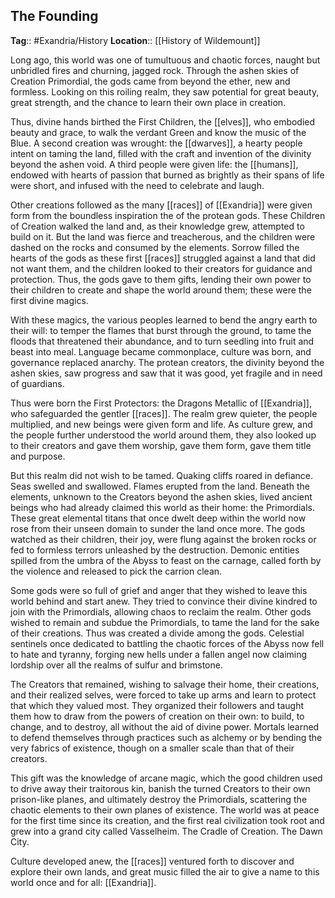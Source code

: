 ## The Founding
**Tag**:: #Exandria/History
**Location**:: [[History of Wildemount]]

Long ago, this world was one of tumultuous and chaotic forces, naught but unbridled fires and churning, jagged rock. Through the ashen skies of Creation Primordial, the gods came from beyond the ether, new and formless. Looking on this roiling realm, they saw potential for great beauty, great strength, and the chance to learn their own place in creation.

Thus, divine hands birthed the First Children, the [[elves]], who embodied beauty and grace, to walk the verdant Green and know the music of the Blue. A second creation was wrought: the [[dwarves]], a hearty people intent on taming the land, filled with the craft and invention of the divinity beyond the ashen void. A third people were given life: the [[humans]], endowed with hearts of passion that burned as brightly as their spans of life were short, and infused with the need to celebrate and laugh.

Other creations followed as the many [[races]] of [[Exandria]] were given form from the boundless inspiration the of the protean gods. These Children of Creation walked the land and, as their knowledge grew, attempted to build on it. But the land was fierce and treacherous, and the children were dashed on the rocks and consumed by the elements. Sorrow filled the hearts of the gods as these first [[races]] struggled against a land that did not want them, and the children looked to their creators for guidance and protection. Thus, the gods gave to them gifts, lending their own power to their children to create and shape the world around them; these were the first divine magics.

With these magics, the various peoples learned to bend the angry earth to their will: to temper the flames that burst through the ground, to tame the floods that threatened their abundance, and to turn seedling into fruit and beast into meal. Language became commonplace, culture was born, and governance replaced anarchy. The protean creators, the divinity beyond the ashen skies, saw progress and saw that it was good, yet fragile and in need of guardians.

Thus were born the First Protectors: the Dragons Metallic of [[Exandria]], who safeguarded the gentler [[races]]. The realm grew quieter, the people multiplied, and new beings were given form and life. As culture grew, and the people further understood the world around them, they also looked up to their creators and gave them worship, gave them form, gave them title and purpose.

But this realm did not wish to be tamed. Quaking cliffs roared in defiance. Seas swelled and swallowed. Flames erupted from the land. Beneath the elements, unknown to the Creators beyond the ashen skies, lived ancient beings who had already claimed this world as their home: the Primordials. These great elemental titans that once dwelt deep within the world now rose from their unseen domain to sunder the land once more. The gods watched as their children, their joy, were flung against the broken rocks or fed to formless terrors unleashed by the destruction. Demonic entities spilled from the umbra of the Abyss to feast on the carnage, called forth by the violence and released to pick the carrion clean.

Some gods were so full of grief and anger that they wished to leave this world behind and start anew. They tried to convince their divine kindred to join with the Primordials, allowing chaos to reclaim the realm. Other gods wished to remain and subdue the Primordials, to tame the land for the sake of their creations. Thus was created a divide among the gods. Celestial sentinels once dedicated to battling the chaotic forces of the Abyss now fell to hate and tyranny, forging new hells under a fallen angel now claiming lordship over all the realms of sulfur and brimstone.

The Creators that remained, wishing to salvage their home, their creations, and their realized selves, were forced to take up arms and learn to protect that which they valued most. They organized their followers and taught them how to draw from the powers of creation on their own: to build, to change, and to destroy, all without the aid of divine power. Mortals learned to defend themselves through practices such as alchemy or by bending the very fabrics of existence, though on a smaller scale than that of their creators.

This gift was the knowledge of arcane magic, which the good children used to drive away their traitorous kin, banish the turned Creators to their own prison-like planes, and ultimately destroy the Primordials, scattering the chaotic elements to their own planes of existence. The world was at peace for the first time since its creation, and the first real civilization took root and grew into a grand city called Vasselheim. The Cradle of Creation. The Dawn City.

Culture developed anew, the [[races]] ventured forth to discover and explore their own lands, and great music filled the air to give a name to this world once and for all: [[Exandria]].